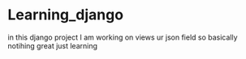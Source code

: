 # Learning_django
in this django project I am working on views ur json field so basically notihing great  just learning
